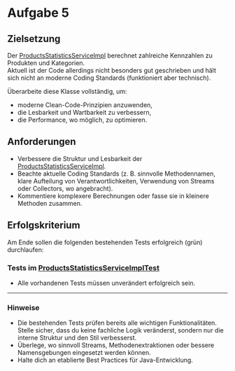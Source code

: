 # Aufgabe 5

## Zielsetzung

Der [ProductsStatisticsServiceImpl](../../ProductApiApplication/src/main/java/org/example/services/impl/ProductsStatisticsServiceImpl.java) berechnet
zahlreiche Kennzahlen zu Produkten und Kategorien.  
Aktuell ist der Code allerdings nicht besonders gut geschrieben und hält sich nicht an moderne Coding Standards (funktioniert aber technisch).

Überarbeite diese Klasse vollständig, um:

- moderne Clean-Code-Prinzipien anzuwenden,
- die Lesbarkeit und Wartbarkeit zu verbessern,
- die Performance, wo möglich, zu optimieren.

## Anforderungen

- Verbessere die Struktur und Lesbarkeit
  der [ProductsStatisticsServiceImpl](../../ProductApiApplication/src/main/java/org/example/services/impl/ProductsStatisticsServiceImpl.java).
- Beachte aktuelle Coding Standards (z. B. sinnvolle Methodennamen, klare Aufteilung von Verantwortlichkeiten, Verwendung von Streams oder Collectors,
  wo angebracht).
- Kommentiere komplexere Berechnungen oder fasse sie in kleinere Methoden zusammen.

## Erfolgskriterium

Am Ende sollen die folgenden bestehenden Tests erfolgreich (grün) durchlaufen:

### Tests im [ProductsStatisticsServiceImplTest](../../ProductApiApplication/src/test/java/org/example/services/ProductsStatisticsServiceImplTest.java)

- Alle vorhandenen Tests müssen unverändert erfolgreich sein.

---

### Hinweise

- Die bestehenden Tests prüfen bereits alle wichtigen Funktionalitäten. Stelle sicher, dass du keine fachliche Logik veränderst, sondern nur die
  interne Struktur und den Stil verbesserst.
- Überlege, wo sinnvoll Streams, Methodenextraktionen oder bessere Namensgebungen eingesetzt werden können.
- Halte dich an etablierte Best Practices für Java-Entwicklung.
